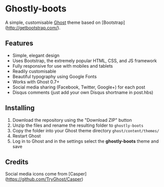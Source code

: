 # Ghostly-boots
A simple, customisable [Ghost](https://ghost.org/) theme based on [Bootstrap] (http://getbootstrap.com/).

## Features

* Simple, elegant design
* Uses Bootstrap, the extremely popular HTML, CSS, and JS framework
* Fully responsive for use with mobiles and tablets
* Readily customisable
* Beautiful typography using Google Fonts
* Works with Ghost 0.7+
* Social media sharing (Facebook, Twitter, Google+) for each post
* Disqus comments (just add your own Disqus shortname in post.hbs)

## Installing

1. Download the repository using the "Download ZIP" button
2. Unzip the files and rename the resulting folder to `ghostly-boots`
3. Copy the folder into your Ghost theme directory `ghost/content/themes/`
4. Restart Ghost
5. Log in to Ghost and in the settings select the **ghostly-boots** theme and save

## Credits

Social media icons come from [Casper] (https://github.com/TryGhost/Casper)
